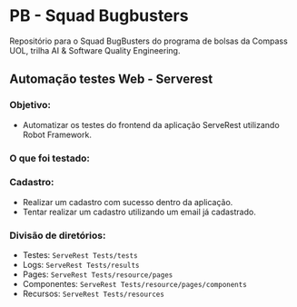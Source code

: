 # PB - Squad Bugbusters
Repositório para o Squad BugBusters do programa de bolsas da Compass UOL, trilha AI &amp; Software Quality Engineering.

## Automação testes Web - Serverest

### Objetivo:
- Automatizar os testes do frontend da aplicação ServeRest utilizando Robot Framework.

### O que foi testado:

### Cadastro:
- Realizar um cadastro com sucesso dentro da aplicação.
- Tentar realizar um cadastro utilizando um email já cadastrado.

### Divisão de diretórios:
- Testes: `ServeRest Tests/tests`
- Logs: `ServeRest Tests/results`
- Pages: `ServeRest Tests/resource/pages`
- Componentes: `ServeRest Tests/resource/pages/components`
- Recursos: `ServeRest Tests/resources`